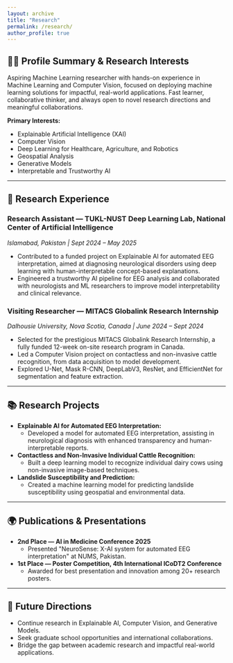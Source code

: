 ```yaml
---
layout: archive
title: "Research"
permalink: /research/
author_profile: true
---
```


## 🧑‍🔬 Profile Summary & Research Interests

Aspiring Machine Learning researcher with hands-on experience in Machine Learning and Computer Vision, focused on deploying machine learning solutions for impactful, real-world applications. Fast learner, collaborative thinker, and always open to novel research directions and meaningful collaborations.

**Primary Interests:**
- Explainable Artificial Intelligence (XAI)
- Computer Vision
- Deep Learning for Healthcare, Agriculture, and Robotics
- Geospatial Analysis
- Generative Models
- Interpretable and Trustworthy AI

---

## 🏢 Research Experience

### Research Assistant — TUKL-NUST Deep Learning Lab, National Center of Artificial Intelligence
*Islamabad, Pakistan | Sept 2024 – May 2025*
- Contributed to a funded project on Explainable AI for automated EEG interpretation, aimed at diagnosing neurological disorders using deep learning with human-interpretable concept-based explanations.
- Engineered a trustworthy AI pipeline for EEG analysis and collaborated with neurologists and ML researchers to improve model interpretability and clinical relevance.

### Visiting Researcher — MITACS Globalink Research Internship
*Dalhousie University, Nova Scotia, Canada | June 2024 – Sept 2024*
- Selected for the prestigious MITACS Globalink Research Internship, a fully funded 12-week on-site research program in Canada.
- Led a Computer Vision project on contactless and non-invasive cattle recognition, from data acquisition to model development.
- Explored U-Net, Mask R-CNN, DeepLabV3, ResNet, and EfficientNet for segmentation and feature extraction.

---

## 📚 Research Projects

- **Explainable AI for Automated EEG Interpretation:**
  - Developed a model for automated EEG interpretation, assisting in neurological diagnosis with enhanced transparency and human-interpretable reports.
- **Contactless and Non-Invasive Individual Cattle Recognition:**
  - Built a deep learning model to recognize individual dairy cows using non-invasive image-based techniques.
- **Landslide Susceptibility and Prediction:**
  - Created a machine learning model for predicting landslide susceptibility using geospatial and environmental data.

---

## 🌍 Publications & Presentations

- **2nd Place — AI in Medicine Conference 2025**
  - Presented "NeuroSense: X-AI system for automated EEG interpretation" at NUMS, Pakistan.
- **1st Place — Poster Competition, 4th International ICoDT2 Conference**
  - Awarded for best presentation and innovation among 20+ research posters.

---

## 🔭 Future Directions
- Continue research in Explainable AI, Computer Vision, and Generative Models.
- Seek graduate school opportunities and international collaborations.
- Bridge the gap between academic research and impactful real-world applications.